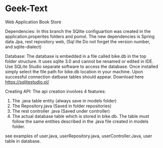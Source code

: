 # Geek-Text
Web Application Book Store

Dependencies:
In this branch the SQlite configuartion was created in the application.properites folders and pomxl.
The new dependencies is Spring data Jpa, rest repository web, (Sql lite Do not forget the version number, and sqlite-dialect)

Database:
The database is embedded in a file called bike.db in the top folder structure. It uses sqlite 3.0 and cannot be renamed or edited in IDE.
Use SQLite Studio separate software to access the database. Once installed simply select the file path for bike.db location in your machine. 
Upon successful connection datbase tables should appear. Download here https://sqlitestudio.pl/

Creating API:
The api creation involves 4 features:
1. The .java table entity (always save in models folder)
2. The Repository.java (Saved in folder repositories)
3. The rest controller .java (Saved under controller)
4. The actual database table which is stored in bike.db. The table must follow the same entities described  in the .java file created in models folder.

see examples of user.java, userRepository.java, userController.Java, user table in database. 



